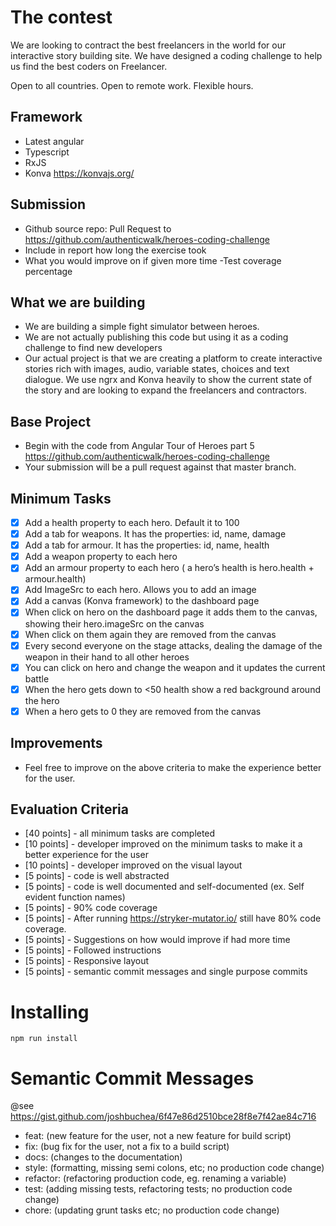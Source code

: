 # The contest

We are looking to contract the best freelancers in the world for our interactive story building site.   We have designed a coding challenge to help us find the best coders on Freelancer.  

Open to all countries.  Open to remote work.  Flexible hours.

## Framework
 - Latest angular
 - Typescript
 - RxJS
 - Konva https://konvajs.org/ 

## Submission
 - Github source repo:  Pull Request to https://github.com/authenticwalk/heroes-coding-challenge
 - Include in report how long the exercise took
 - What you would improve on if given more time
 -Test coverage percentage

## What we are building
 - We are building a simple fight simulator between heroes.
 - We are not actually publishing this code but using it as a coding challenge to find new developers
 - Our actual project is that we are creating a platform to create interactive stories rich with images, audio, variable states, choices and text dialogue.  We use ngrx and Konva heavily to show the current state of the story and are looking to expand the freelancers and contractors.  

## Base Project

- Begin with the code from Angular Tour of Heroes part 5  https://github.com/authenticwalk/heroes-coding-challenge
- Your submission will be a pull request against that master branch.

## Minimum Tasks

- [X] Add a health property to each hero. Default it to 100
- [x] Add a tab for weapons. It has the properties: id, name, damage
- [x] Add a tab for armour. It has the properties: id, name, health
- [x] Add a weapon property to each hero
- [x] Add an armour property to each hero ( a hero’s health is hero.health + armour.health)
- [x] Add ImageSrc to each hero. Allows you to add an image
- [x] Add a canvas (Konva framework) to the dashboard page
- [x] When click on hero on the dashboard page it adds them to the canvas, showing their hero.imageSrc on the canvas
- [x] When click on them again they are removed from the canvas
- [x] Every second everyone on the stage attacks, dealing the damage of the weapon in their hand to all other heroes
- [x] You can click on hero and change the weapon and it updates the current battle
- [x] When the hero gets down to <50 health show a red background around the hero
- [x] When a hero gets to 0 they are removed from the canvas

## Improvements
- Feel free to improve on the above criteria to make the experience better for the user.

## Evaluation Criteria
 - [40 points] - all minimum tasks are completed
 - [10 points] - developer improved on the minimum tasks to make it a better experience for the user
 - [10 points] - developer improved on the visual layout
 - [5 points] - code is well abstracted
 - [5 points] - code is well documented and self-documented (ex. Self evident function names)
 - [5 points] - 90% code coverage
 - [5 points] - After running https://stryker-mutator.io/ still have 80% code coverage.
 - [5 points] - Suggestions on how would improve if had more time
 - [5 points] - Followed instructions
 - [5 points] - Responsive layout
 - [5 points] - semantic commit messages and single purpose commits

# Installing

` npm run install `

# Semantic Commit Messages

@see https://gist.github.com/joshbuchea/6f47e86d2510bce28f8e7f42ae84c716

- feat: (new feature for the user, not a new feature for build script)
- fix: (bug fix for the user, not a fix to a build script)
- docs: (changes to the documentation)
- style: (formatting, missing semi colons, etc; no production code change)
- refactor: (refactoring production code, eg. renaming a variable)
- test: (adding missing tests, refactoring tests; no production code change)
- chore: (updating grunt tasks etc; no production code change)
